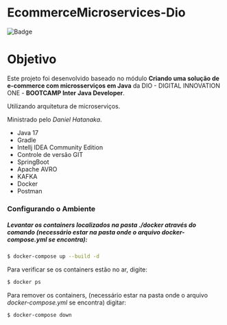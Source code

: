 # EcommerceMicroservices-Dio

![Badge](https://img.shields.io/badge/Projeto%20Microservices-checkout%20Payment-blue?style=for-the-badge&logo=ghost)
# Objetivo
Este projeto foi desenvolvido baseado no módulo __Criando uma solução de e-commerce com microsserviços em Java__ da DIO - DIGITAL INNOVATION ONE - __BOOTCAMP Inter Java Developer__.

Utilizando arquitetura de microserviços.

Ministrado pelo _Daniel Hatanaka_.

* Java 17
* Gradle
* Intellj IDEA Community Edition
* Controle de versão GIT
* SpringBoot
* Apache AVRO
* KAFKA
* Docker
* Postman


### Configurando o Ambiente
##### Levantar os containers localizados na pasta ./docker através do comando (necessário estar na pasta onde o arquivo _docker-compose.yml_ se encontra):

```bash
$ docker-compose up --build -d
```

Para verificar se os containers estão no ar, digite:
```bash
$ docker ps
```

Para remover os containers, (necessário estar na pasta onde o arquivo _docker-compose.yml_ se encontra) digitar:

```bash
$ docker-compose down
```




